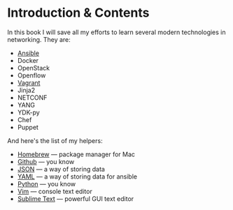 # Introduction & Contents

In this book I will save all my efforts to learn several modern technologies in networking. They are:

* [Ansible](ansible.md)
* Docker
* OpenStack
* Openflow
* [Vagrant](/vagrant/README.md)
* Jinja2
* NETCONF
* YANG
* YDK-py
* Chef
* Puppet

And here's the list of my helpers:

* [Homebrew](https://brew.sh/) — package manager for Mac
* [Github](https://github.com) — you know
* [JSON](https://en.wikipedia.org/wiki/JSON) — a way of storing data
* [YAML](https://en.wikipedia.org/wiki/YAML) — a way of storing data for ansible
* [Python](https://www.python.org/) — you know
* [Vim](http://www.vim.org/) — console text editor
* [Sublime Text](https://www.sublimetext.com/) — powerful GUI text editor



